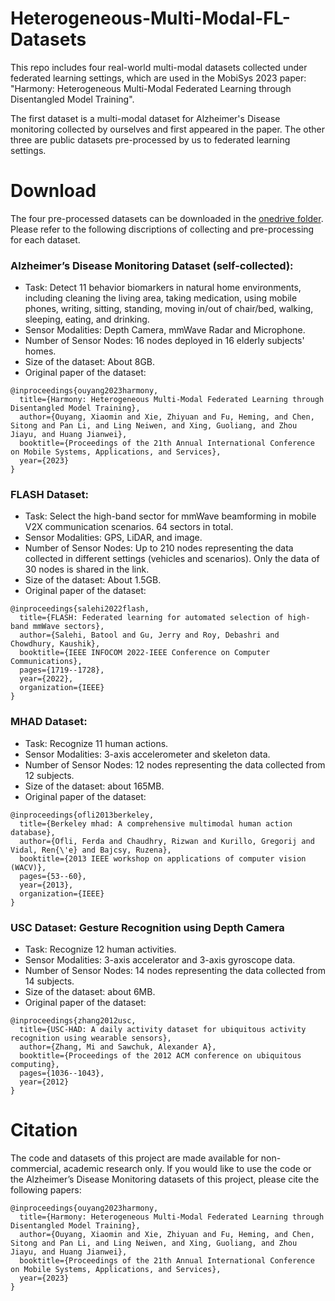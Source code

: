 # Heterogeneous-Multi-Modal-FL-Datasets

This repo includes four real-world multi-modal datasets collected under federated learning settings, which are used in the MobiSys 2023 paper: "Harmony: Heterogeneous Multi-Modal Federated Learning through Disentangled Model Training".

The first dataset is a multi-modal dataset for Alzheimer's Disease monitoring collected by ourselves and first appeared in the paper. The other three are public datasets pre-processed by us to federated learning settings.


# Download

  The four pre-processed datasets can be downloaded in the [onedrive folder](https://mycuhk-my.sharepoint.com/:f:/g/personal/1155136315_link_cuhk_edu_hk/EvkjzyZRYBBIuaBD-tR8-7QBzaJ1xIfa1eQGUIveGTwPPw?e=wdET4Y). Please refer to the following discriptions of collecting and pre-processing for each dataset. 
  
  
### Alzheimer’s Disease Monitoring Dataset (self-collected): 

* Task: Detect 11 behavior biomarkers in natural home environments, including cleaning the living area, taking medication, using mobile phones, writing, sitting, standing, moving in/out of chair/bed, walking, sleeping, eating, and drinking.
* Sensor Modalities: Depth Camera, mmWave Radar and Microphone.
* Number of Sensor Nodes: 16 nodes deployed in 16 elderly subjects' homes.
* Size of the dataset: About 8GB.
* Original paper of the dataset:
```
@inproceedings{ouyang2023harmony,
  title={Harmony: Heterogeneous Multi-Modal Federated Learning through Disentangled Model Training},
  author={Ouyang, Xiaomin and Xie, Zhiyuan and Fu, Heming, and Chen, Sitong and Pan Li, and Ling Neiwen, and Xing, Guoliang, and Zhou Jiayu, and Huang Jianwei},
  booktitle={Proceedings of the 21th Annual International Conference on Mobile Systems, Applications, and Services},
  year={2023}
}
```


### FLASH Dataset: 

* Task: Select the high-band sector for mmWave beamforming in mobile V2X communication scenarios. 64 sectors in total. 
* Sensor Modalities: GPS, LiDAR, and image.
* Number of Sensor Nodes: Up to 210 nodes representing the data collected in different settings (vehicles and scenarios). Only the data of 30 nodes is shared in the link.
* Size of the dataset: About 1.5GB.
* Original paper of the dataset:
```
@inproceedings{salehi2022flash,
  title={FLASH: Federated learning for automated selection of high-band mmWave sectors},
  author={Salehi, Batool and Gu, Jerry and Roy, Debashri and Chowdhury, Kaushik},
  booktitle={IEEE INFOCOM 2022-IEEE Conference on Computer Communications},
  pages={1719--1728},
  year={2022},
  organization={IEEE}
}
```

### MHAD Dataset: 

* Task: Recognize 11 human actions. 
* Sensor Modalities: 3-axis accelerometer and skeleton data.
* Number of Sensor Nodes: 12 nodes representing the data collected from 12 subjects.
* Size of the dataset: about 165MB.
* Original paper of the dataset:
```
@inproceedings{ofli2013berkeley,
  title={Berkeley mhad: A comprehensive multimodal human action database},
  author={Ofli, Ferda and Chaudhry, Rizwan and Kurillo, Gregorij and Vidal, Ren{\'e} and Bajcsy, Ruzena},
  booktitle={2013 IEEE workshop on applications of computer vision (WACV)},
  pages={53--60},
  year={2013},
  organization={IEEE}
}
```

### USC Dataset: Gesture Recognition using Depth Camera

* Task: Recognize 12 human activities. 
* Sensor Modalities: 3-axis accelerator and 3-axis gyroscope data.
* Number of Sensor Nodes: 14 nodes representing the data collected from 14 subjects.
* Size of the dataset: about 6MB.
* Original paper of the dataset:
```
@inproceedings{zhang2012usc,
  title={USC-HAD: A daily activity dataset for ubiquitous activity recognition using wearable sensors},
  author={Zhang, Mi and Sawchuk, Alexander A},
  booktitle={Proceedings of the 2012 ACM conference on ubiquitous computing},
  pages={1036--1043},
  year={2012}
}
```


# Citation
The code and datasets of this project are made available for non-commercial, academic research only. If you would like to use the code or the Alzheimer’s Disease Monitoring datasets of this project, please cite the following papers:
```
@inproceedings{ouyang2023harmony,
  title={Harmony: Heterogeneous Multi-Modal Federated Learning through Disentangled Model Training},
  author={Ouyang, Xiaomin and Xie, Zhiyuan and Fu, Heming, and Chen, Sitong and Pan Li, and Ling Neiwen, and Xing, Guoliang, and Zhou Jiayu, and Huang Jianwei},
  booktitle={Proceedings of the 21th Annual International Conference on Mobile Systems, Applications, and Services},
  year={2023}
}
```
